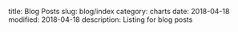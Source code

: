 title: Blog Posts
slug: blog/index
category: charts
date: 2018-04-18
modified: 2018-04-18
description: Listing for blog posts


